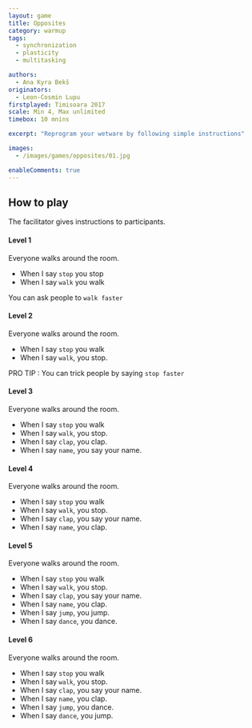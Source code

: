 ```yaml
---
layout: game
title: Opposites
category: warmup
tags:
  - synchronization
  - plasticity
  - multitasking

authors: 
  - Ana Kyra Bekš
originators: 
  - Leon-Cosmin Lupu
firstplayed: Timisoara 2017
scale: Min 4, Max unlimited
timebox: 10 mnins

excerpt: "Reprogram your wetware by following simple instructions"

images:
  - /images/games/opposites/01.jpg

enableComments: true
---
```


## How to play

The facilitator gives instructions to participants.

#### Level 1
Everyone walks around the room. 
- When I say `stop` you stop
- When I say `walk` you walk

You can ask people to `walk faster`

#### Level 2
Everyone walks around the room. 
- When I say `stop` you walk
- When I say `walk`, you stop.

PRO TIP : You can trick people by saying `stop faster`

#### Level 3
Everyone walks around the room. 
- When I say `stop` you walk
- When I say `walk`, you stop.
- When I say `clap`, you clap.
- When I say `name`, you say your name.

#### Level 4
Everyone walks around the room. 
- When I say `stop` you walk
- When I say `walk`, you stop.
- When I say `clap`, you say your name.
- When I say `name`, you clap.

#### Level 5
Everyone walks around the room. 
- When I say `stop` you walk
- When I say `walk`, you stop.
- When I say `clap`, you say your name.
- When I say `name`, you clap.
- When I say `jump`, you jump.
- When I say `dance`, you dance.

#### Level 6
Everyone walks around the room. 
- When I say `stop` you walk
- When I say `walk`, you stop.
- When I say `clap`, you say your name.
- When I say `name`, you clap.
- When I say `jump`, you dance.
- When I say `dance`, you jump.


